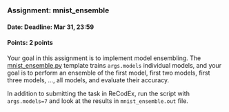 ### Assignment: mnist_ensemble
#### Date: Deadline: Mar 31, 23:59
#### Points: 2 points

Your goal in this assignment is to implement model ensembling.
The [mnist_ensemble.py](https://github.com/ufal/npfl114/tree/master/labs/03/mnist_ensemble.py)
template trains `args.models` individual models, and your goal is to perform
an ensemble of the first model, first two models, first three models, …, all
models, and evaluate their accuracy.

In addition to submitting the task in ReCodEx, run the script with
`args.models=7` and look at the results in `mnist_ensemble.out` file.

